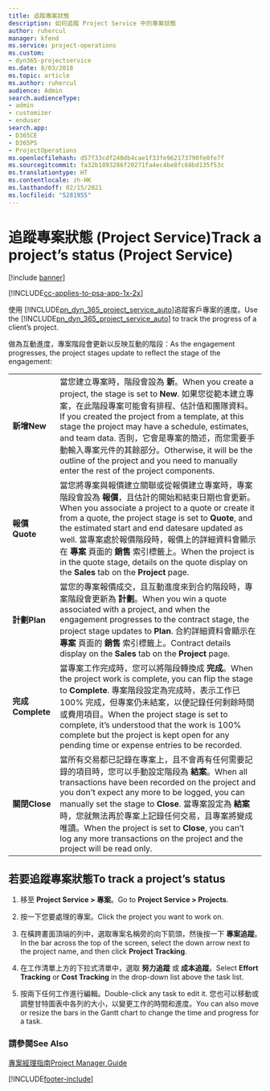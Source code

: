 ```yaml
---
title: 追蹤專案狀態
description: 如何追蹤 Project Service 中的專案狀態
author: ruhercul
manager: kfend
ms.service: project-operations
ms.custom:
- dyn365-projectservice
ms.date: 8/03/2018
ms.topic: article
ms.author: ruhercul
audience: Admin
search.audienceType:
- admin
- customizer
- enduser
search.app:
- D365CE
- D365PS
- ProjectOperations
ms.openlocfilehash: d57f33cdf240db4cae1f33fe962173790fe0fe7f
ms.sourcegitcommit: fa32b1893286f20271fa4ec4be8fc68bd135f53c
ms.translationtype: HT
ms.contentlocale: zh-HK
ms.lasthandoff: 02/15/2021
ms.locfileid: "5281955"
---
```

# <a name="track-a-projects-status-project-service"></a><span data-ttu-id="77699-103">追蹤專案狀態 (Project Service)</span><span class="sxs-lookup"><span data-stu-id="77699-103">Track a project’s status (Project Service)</span></span>

[!include [banner](../includes/psa-now-project-operations.md)]

[!INCLUDE[cc-applies-to-psa-app-1x-2x](../includes/cc-applies-to-psa-app-1x-2x.md)]

<span data-ttu-id="77699-104">使用 [!INCLUDE[pn_dyn_365_project_service_auto](../includes/pn-dyn-365-project-service-auto.md)]追蹤客戶專案的進度。</span><span class="sxs-lookup"><span data-stu-id="77699-104">Use the [!INCLUDE[pn_dyn_365_project_service_auto](../includes/pn-dyn-365-project-service-auto.md)] to track the progress of a client’s project.</span></span>  

<span data-ttu-id="77699-105">做為互動進度，專案階段會更新以反映互動的階段：</span><span class="sxs-lookup"><span data-stu-id="77699-105">As the engagement progresses, the project stages update to reflect the stage of the engagement:</span></span>  


|              |                                                                                                                                                                                                                                                                                                  |
|--------------|--------------------------------------------------------------------------------------------------------------------------------------------------------------------------------------------------------------------------------------------------------------------------------------------------|
|   <span data-ttu-id="77699-106">**新增**</span><span class="sxs-lookup"><span data-stu-id="77699-106">**New**</span></span>    | <span data-ttu-id="77699-107">當您建立專案時，階段會設為 **新**。</span><span class="sxs-lookup"><span data-stu-id="77699-107">When you create a project, the stage is set to **New**.</span></span> <span data-ttu-id="77699-108">如果您從範本建立專案，在此階段專案可能會有排程、估計值和團隊資料。</span><span class="sxs-lookup"><span data-stu-id="77699-108">If you created the project from a template, at this stage the project may have a schedule, estimates, and team data.</span></span> <span data-ttu-id="77699-109">否則，它會是專案的簡述，而您需要手動輸入專案元件的其餘部分。</span><span class="sxs-lookup"><span data-stu-id="77699-109">Otherwise, it will be the outline of the project and you need to manually enter the rest of the project components.</span></span> |
|  <span data-ttu-id="77699-110">**報價**</span><span class="sxs-lookup"><span data-stu-id="77699-110">**Quote**</span></span>   |      <span data-ttu-id="77699-111">當您將專案與報價建立關聯或從報價建立專案時，專案階段會設為 **報價**，且估計的開始和結束日期也會更新。</span><span class="sxs-lookup"><span data-stu-id="77699-111">When you associate a project to a quote or create it from a quote, the project stage is set to **Quote**, and the estimated start and end datesare updated as well.</span></span> <span data-ttu-id="77699-112">當專案處於報價階段時，報價上的詳細資料會顯示在 **專案** 頁面的 **銷售** 索引標籤上。</span><span class="sxs-lookup"><span data-stu-id="77699-112">When the project is in the quote stage, details on the quote display on the **Sales** tab on the **Project** page.</span></span>      |
|   <span data-ttu-id="77699-113">**計劃**</span><span class="sxs-lookup"><span data-stu-id="77699-113">**Plan**</span></span>   |                                     <span data-ttu-id="77699-114">當您的專案報價成交，且互動進度來到合約階段時，專案階段會更新為 **計劃**。</span><span class="sxs-lookup"><span data-stu-id="77699-114">When you win a quote associated with a project, and when the engagement progresses to the contract stage, the project stage updates to **Plan**.</span></span> <span data-ttu-id="77699-115">合約詳細資料會顯示在 **專案** 頁面的 **銷售** 索引標籤上。</span><span class="sxs-lookup"><span data-stu-id="77699-115">Contract details display on the **Sales** tab on the **Project** page.</span></span>                                      |
| <span data-ttu-id="77699-116">**完成**</span><span class="sxs-lookup"><span data-stu-id="77699-116">**Complete**</span></span> |                    <span data-ttu-id="77699-117">當專案工作完成時，您可以將階段轉換成 **完成**。</span><span class="sxs-lookup"><span data-stu-id="77699-117">When the project work is complete, you can flip the stage to **Complete**.</span></span> <span data-ttu-id="77699-118">專案階段設定為完成時，表示工作已 100% 完成，但專案仍未結案，以便記錄任何剩餘時間或費用項目。</span><span class="sxs-lookup"><span data-stu-id="77699-118">When the project stage is set to complete, it’s understood that the work is 100% complete but the project is kept open for any pending time or expense entries to be recorded.</span></span>                     |
|  <span data-ttu-id="77699-119">**關閉**</span><span class="sxs-lookup"><span data-stu-id="77699-119">**Close**</span></span>   |           <span data-ttu-id="77699-120">當所有交易都已記錄在專案上，且不會再有任何需要記錄的項目時，您可以手動設定階段為 **結案**。</span><span class="sxs-lookup"><span data-stu-id="77699-120">When all transactions have been recorded on the project and you don't expect any more to be logged, you can manually set the stage to **Close**.</span></span> <span data-ttu-id="77699-121">當專案設定為 **結案** 時，您就無法再於專案上記錄任何交易，且專案將變成唯讀。</span><span class="sxs-lookup"><span data-stu-id="77699-121">When the project is set to **Close**, you can’t log any more transactions on the project and the project will be read only.</span></span>           |

## <a name="to-track-a-projects-status"></a><span data-ttu-id="77699-122">若要追蹤專案狀態</span><span class="sxs-lookup"><span data-stu-id="77699-122">To track a project’s status</span></span>  

1.  <span data-ttu-id="77699-123">移至 **Project Service > 專案**。</span><span class="sxs-lookup"><span data-stu-id="77699-123">Go to **Project Service > Projects**.</span></span>  

2.  <span data-ttu-id="77699-124">按一下您要處理的專案。</span><span class="sxs-lookup"><span data-stu-id="77699-124">Click the project you want to work on.</span></span>  

3.  <span data-ttu-id="77699-125">在橫跨畫面頂端的列中，選取專案名稱旁的向下箭頭，然後按一下 **專案追蹤**。</span><span class="sxs-lookup"><span data-stu-id="77699-125">In the bar across the top of the screen, select the down arrow next to the project name, and then click **Project Tracking**.</span></span>  

4.  <span data-ttu-id="77699-126">在工作清單上方的下拉式清單中，選取 **努力追蹤** 或 **成本追蹤**。</span><span class="sxs-lookup"><span data-stu-id="77699-126">Select **Effort Tracking** or **Cost Tracking** in the drop-down list above the task list.</span></span>  

5.  <span data-ttu-id="77699-127">按兩下任何工作進行編輯。</span><span class="sxs-lookup"><span data-stu-id="77699-127">Double-click any task to edit it.</span></span> <span data-ttu-id="77699-128">您也可以移動或調整甘特圖表中各列的大小，以變更工作的時間和進度。</span><span class="sxs-lookup"><span data-stu-id="77699-128">You can also move or resize the bars in the Gantt chart to change the time and progress for a task.</span></span>  

### <a name="see-also"></a><span data-ttu-id="77699-129">請參閱</span><span class="sxs-lookup"><span data-stu-id="77699-129">See Also</span></span>  
 [<span data-ttu-id="77699-130">專案經理指南</span><span class="sxs-lookup"><span data-stu-id="77699-130">Project Manager Guide</span></span>](../psa/project-manager-guide.md)


[!INCLUDE[footer-include](../includes/footer-banner.md)]